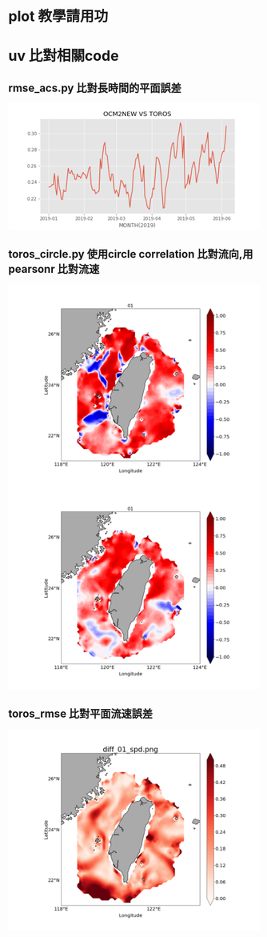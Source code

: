 # plot 教學請用功

# uv 比對相關code

## rmse_acs.py 比對長時間的平面誤差
![Alt Text](https://github.com/sony791210/plot_cwb_data/blob/master/uv_compare/photo/err.png)


## toros_circle.py 使用circle correlation 比對流向,用pearsonr 比對流速
![Alt Text](https://github.com/sony791210/plot_cwb_data/blob/master/uv_compare/photo/dir_01.png)
![Alt Text](https://github.com/sony791210/plot_cwb_data/blob/master/uv_compare/photo/spd_01.png)



## toros_rmse 比對平面流速誤差
![Alt Text](https://github.com/sony791210/plot_cwb_data/blob/master/uv_compare/photo/rmse_01.png)
